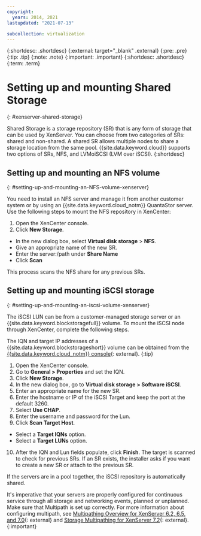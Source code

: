 ```yaml
---
copyright:
  years: 2014, 2021
lastupdated: "2021-07-13"

subcollection: virtualization
---
```

{:shortdesc: .shortdesc}
{:external: target="_blank" .external}
{:pre: .pre}
{:tip: .tip}
{:note: .note}
{:important: .important}
{:shortdesc: .shortdesc}
{:term: .term}

# Setting up and mounting Shared Storage
{: #xenserver-shared-storage}

Shared Storage is a storage repository (SR) that is any form of storage that can be used by XenServer. You can choose from two categories of SRs: shared and non-shared. A shared SR allows multiple nodes to share a storage location from the same pool. {{site.data.keyword.cloud}} supports two options of SRs, NFS, and LVMoiSCSI (LVM over iSCSI).
{:shortdesc}

## Setting up and mounting an NFS volume
{: #setting-up-and-mounting-an-NFS-volume-xenserver}

You need to install an NFS server and manage it from another customer system or by using an {{site.data.keyword.cloud_notm}} QuantaStor server. Use the following steps to mount the NFS repository in XenCenter:

1. Open the XenCenter console.
2. Click **New Storage**.
* In the new dialog box, select **Virtual disk storage** > **NFS**.
* Give an appropriate name of the new SR.
* Enter the server:/path under **Share Name**
* Click **Scan**

This process scans the NFS share for any previous SRs.

## Setting up and mounting iSCSI storage
{: #setting-up-and-mounting-an-iscsi-volume-xenserver}

The iSCSI LUN can be from a customer-managed storage server or an {{site.data.keyword.blockstoragefull}} volume. To mount the iSCSI node through XenCenter, complete the following steps.

The IQN and target IP addresses of a {{site.data.keyword.blockstorageshort}} volume can be obtained from the [{{site.data.keyword.cloud_notm}} console](https://{DomainName}/){: external}. 
{:tip}

1. Open the XenCenter console.
2. Go to **General > Properties** and set the IQN.
3. Click **New Storage**.
4. In the new dialog box, go to **Virtual disk storage > Software iSCSI**.
5. Enter an appropriate name for the new SR.
6. Enter the hostname or IP of the iSCSI Target and keep the port at the default 3260.
7. Select **Use CHAP**.
8. Enter the username and password for the Lun.
9. Click **Scan Target Host**.
* Select a **Target IQNs** option.
* Select a **Target LUNs** option.
10. After the IQN and Lun fields populate, click **Finish**. The target is scanned to check for previous SRs. If an SR exists, the installer asks if you want to create a new SR or attach to the previous SR.

If the servers are in a pool together, the iSCSI repository is automatically shared. 

It's imperative that your servers are properly configured for continuous service through all storage and networking events, planned or unplanned. Make sure that Multipath is set up correctly. For more information about configuring multipath, see
[Multipathing Overview for XenServer 6.2, 6.5, and 7.0](https://support.citrix.com/article/CTX118791){: external} and [Storage Multipathing for XenServer 7.2](https://docs.citrix.com/en-us/xencenter/7-1/storage-pools-multipathing.html){: external}.
{:important}
